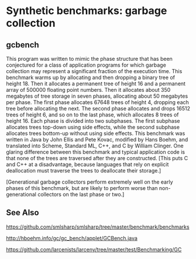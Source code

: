 # Synthetic benchmarks: garbage collection

## gcbench

This program was written to mimic the phase structure that has been conjectured for a class of application programs for which garbage collection may represent a significant fraction of the execution time. This benchmark warms up by allocating and then dropping a binary tree of height 18. Then it allocates a permanent tree of height 16 and a permanent array of 500000 floating point numbers. Then it allocates about 350 megabytes of tree storage in seven phases, allocating about 50 megabytes per phase. The first phase allocates 67648 trees of height 4, dropping each tree before allocating the next. The second phase allocates and drops 16512 trees of height 6, and so on to the last phase, which allocates 8 trees of height 16. Each phase is divided into two subphases. The first subphase allocates trees top-down using side effects, while the second subphase allocates trees bottom-up without using side effects. This benchmark was written in Java by John Ellis and Pete Kovac, modified by Hans Boehm, and translated into Scheme, Standard ML, C++, and C by William Clinger.
One glaring difference between this benchmark and typical application code is that none of the trees are traversed after they are constructed. [This puts C and C++ at a disadvantage, because languages that rely on explicit deallocation must traverse the trees to deallocate their storage.]

[Generational garbage collectors perform extremely well on the early phases of this benchmark, but are likely to perform worse than non-generational collectors on the last phase or two.]

## See Also

https://github.com/smlsharp/smlsharp/tree/master/benchmark/benchmarks

http://hboehm.info/gc/gc_bench/applet/GCBench.java

https://github.com/larcenists/larceny/tree/master/test/Benchmarking/GC
